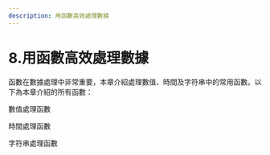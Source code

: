 ```yaml
---
description: 用函數高效處理數據
---
```


# 8.用函數高效處理數據

函數在數據處理中非常重要，本章介紹處理數值、時間及字符串中的常用函數。以下為本章介紹的所有函數：

數值處理函數





時間處理函數



字符串處理函數

